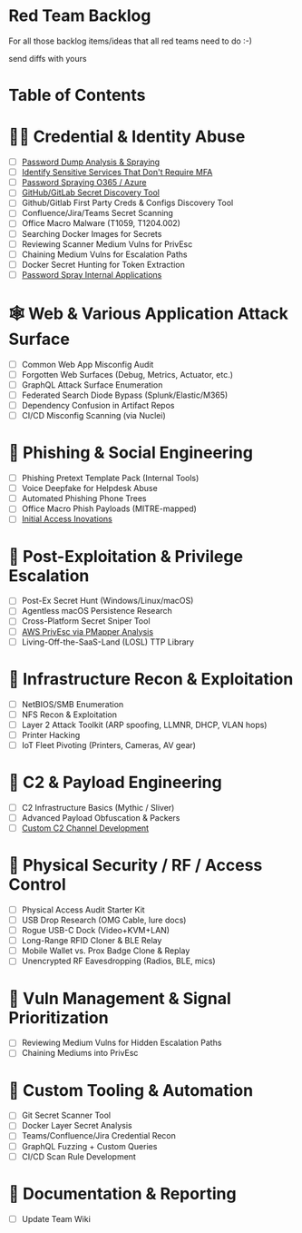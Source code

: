 # Red Team Backlog

For all those backlog items/ideas that all red teams need to do :-)

send diffs with yours

Table of Contents
=================

# 🧑‍💻 Credential & Identity Abuse

- [ ] [Password Dump Analysis & Spraying](/tasks/research_spike_password_dump_analysis_&_cred.md)
- [ ] [Identify Sensitive Services That Don't Require MFA](/tasks/research_spike_mfa_gaps_services_access.md)  
- [ ] [Password Spraying O365 / Azure](/tasks/research_spike_password_spraying_office_365.md)  
- [ ] [GitHub/GitLab Secret Discovery Tool](/tasks/research_spike_github-gitlab_secret_search_to.md)
- [ ] Github/Gitlab First Party Creds & Configs Discovery Tool
- [ ] Confluence/Jira/Teams Secret Scanning  
- [ ] Office Macro Malware (T1059, T1204.002)  
- [ ] Searching Docker Images for Secrets  
- [ ] Reviewing Scanner Medium Vulns for PrivEsc  
- [ ] Chaining Medium Vulns for Escalation Paths
- [ ] Docker Secret Hunting for Token Extraction
- [ ] [Password Spray Internal Applications](/tasks/password_spraying_internal_login.md)

# 🕸️ Web & Various Application Attack Surface

- [ ] Common Web App Misconfig Audit  
- [ ] Forgotten Web Surfaces (Debug, Metrics, Actuator, etc.)  
- [ ] GraphQL Attack Surface Enumeration  
- [ ] Federated Search Diode Bypass (Splunk/Elastic/M365)  
- [ ] Dependency Confusion in Artifact Repos  
- [ ] CI/CD Misconfig Scanning (via Nuclei)  

# 🎣 Phishing & Social Engineering

- [ ] Phishing Pretext Template Pack (Internal Tools)  
- [ ] Voice Deepfake for Helpdesk Abuse  
- [ ] Automated Phishing Phone Trees  
- [ ] Office Macro Phish Payloads (MITRE-mapped)
- [ ] [Initial Access Inovations](/tasks/initial_access_innovations.md)

# 🧱 Post-Exploitation & Privilege Escalation

- [ ] Post-Ex Secret Hunt (Windows/Linux/macOS)  
- [ ] Agentless macOS Persistence Research  
- [ ] Cross-Platform Secret Sniper Tool  
- [ ] [AWS PrivEsc via PMapper Analysis](/tasks/research_spike_aws_privilege_escalation.md)
- [ ] Living-Off-the-SaaS-Land (LOSL) TTP Library  

# 🧰 Infrastructure Recon & Exploitation

- [ ] NetBIOS/SMB Enumeration  
- [ ] NFS Recon & Exploitation  
- [ ] Layer 2 Attack Toolkit (ARP spoofing, LLMNR, DHCP, VLAN hops)  
- [ ] Printer Hacking  
- [ ] IoT Fleet Pivoting (Printers, Cameras, AV gear)  

# 📡 C2 & Payload Engineering

- [ ] C2 Infrastructure Basics (Mythic / Sliver)  
- [ ] Advanced Payload Obfuscation & Packers
- [ ] [Custom C2 Channel Development](/tasks/research_spike_custom_c2_channel_development.md)

# 🔐 Physical Security / RF / Access Control

- [ ] Physical Access Audit Starter Kit  
- [ ] USB Drop Research (OMG Cable, lure docs)  
- [ ] Rogue USB-C Dock (Video+KVM+LAN)  
- [ ] Long-Range RFID Cloner & BLE Relay  
- [ ] Mobile Wallet vs. Prox Badge Clone & Replay  
- [ ] Unencrypted RF Eavesdropping (Radios, BLE, mics)  

# 🧪 Vuln Management & Signal Prioritization

- [ ] Reviewing Medium Vulns for Hidden Escalation Paths  
- [ ] Chaining Mediums into PrivEsc  

# 🧬 Custom Tooling & Automation

- [ ] Git Secret Scanner Tool  
- [ ] Docker Layer Secret Analysis  
- [ ] Teams/Confluence/Jira Credential Recon  
- [ ] GraphQL Fuzzing + Custom Queries  
- [ ] CI/CD Scan Rule Development  

# 📘 Documentation & Reporting

- [ ] Update Team Wiki
